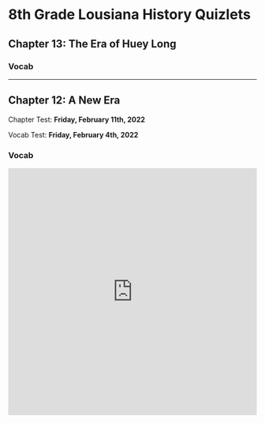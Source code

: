 # 8th Grade Lousiana History Quizlets

## Chapter 13: The Era of Huey Long

### Vocab

[]("https://quizlet.com/667050863/flashcards/embed?i=367bf7&x=1jj1" ':include :type=iframe width=100% height=500ppx')

---

## Chapter 12: A New Era

Chapter Test: **Friday, February 11th, 2022**

Vocab Test: **Friday, February 4th, 2022**

### Vocab

<iframe src="https://quizlet.com/665330180/flashcards/embed?i=367bf7&x=1jj1" height="500" width="100%" style="border:0"></iframe>
